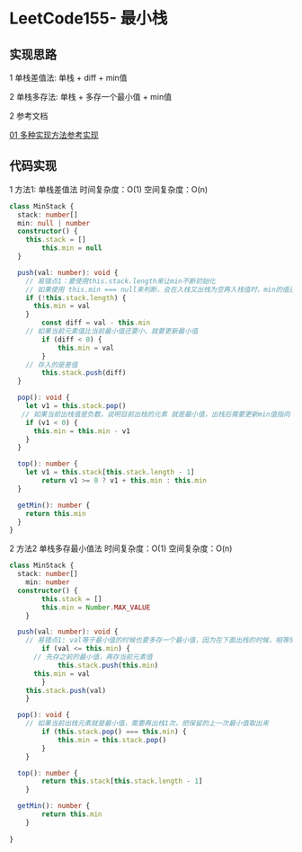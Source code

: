 # LeetCode155- 最小栈

## 实现思路

1 单栈差值法: 单栈 + diff + min值

2 单栈多存法: 单栈 + 多存一个最小值 + min值

2 参考文档

[01 多种实现方法参考实现](https://leetcode.cn/problems/min-stack/solution/xiang-xi-tong-su-de-si-lu-fen-xi-duo-jie-fa-by-38/)


## 代码实现

1 方法1: 单栈差值法 时间复杂度：O(1)  空间复杂度：O(n)

```ts
class MinStack {
  stack: number[]
  min: null | number
  constructor() {
    this.stack = []
		this.min = null
  }

  push(val: number): void {
    // 易错点1：要使用this.stack.length来让min不断初始化
    // 如果使用 this.min === null来判断，会在入栈又出栈为空再入栈值时，min的值还是旧值
    if (!this.stack.length) {
      this.min = val
    }
		const diff = val - this.min
    // 如果当前元素值比当前最小值还要小，就要更新最小值
		if (diff < 0) {
			this.min = val
		}
    // 存入的是差值
		this.stack.push(diff)
  }

  pop(): void {
    let v1 = this.stack.pop()
   // 如果当前出栈值是负数，说明目前出栈的元素 就是最小值，出栈后需要更新min值指向 之前的最小值
    if (v1 < 0) {
      this.min = this.min - v1 
    }
  }

  top(): number {
    let v1 = this.stack[this.stack.length - 1]
		return v1 >= 0 ? v1 + this.min : this.min 
  }

  getMin(): number {
    return this.min
  }
}
```

2 方法2 单栈多存最小值法  时间复杂度：O(1)  空间复杂度：O(n)

```ts
class MinStack {
  stack: number[]
	min: number
  constructor() {
		this.stack = []
		this.min = Number.MAX_VALUE
	}

  push(val: number): void {
    // 易错点1: val等于最小值的时候也要多存一个最小值，因为在下面出栈的时候，相等情况也会出2次
		if (val <= this.min) {
      // 先存之前的最小值，再存当前元素值
			this.stack.push(this.min)
      this.min = val
		}
    this.stack.push(val)
	}

  pop(): void {
    // 如果当前出栈元素就是最小值，需要再出栈1次，把保留的上一次最小值取出来
		if (this.stack.pop() === this.min) {
			this.min = this.stack.pop()
		}
	}

  top(): number {
		return this.stack[this.stack.length - 1]
	}

  getMin(): number {
		return this.min
	}
   
}

```

